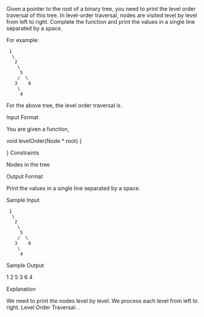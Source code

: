 Given a pointer to the root of a binary tree, you need to print the level order traversal of this tree. In level-order traversal, nodes are visited level by level from left to right. Complete the function  and print the values in a single line separated by a space.

For example:

     1
      \
       2
        \
         5
        /  \
       3    6
        \
         4  
For the above tree, the level order traversal is .

Input Format

You are given a function,

void levelOrder(Node * root) {

}
Constraints

 Nodes in the tree  

Output Format

Print the values in a single line separated by a space.

Sample Input

     1
      \
       2
        \
         5
        /  \
       3    6
        \
         4  
Sample Output

1 2 5 3 6 4

Explanation

We need to print the nodes level by level. We process each level from left to right.
Level Order Traversal: .
